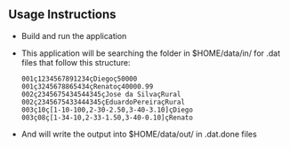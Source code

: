 ## Usage Instructions

- Build and run the application
- This application will be searching the folder in $HOME/data/in/
  for .dat files that follow this structure:
      
      001ç1234567891234çDiegoç50000 
      001ç3245678865434çRenatoç40000.99
      002ç2345675434544345çJose da SilvaçRural
      002ç2345675433444345çEduardoPereiraçRural
      003ç10ç[1-10-100,2-30-2.50,3-40-3.10]çDiego
      003ç08ç[1-34-10,2-33-1.50,3-40-0.10]çRenato

- And will write the output into $HOME/data/out/
  in .dat.done files